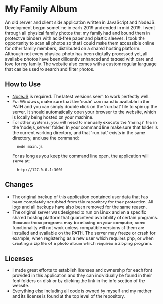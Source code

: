 # My Family Album
An old server and client side application written in JavaScript and NodeJS. Development began sometime in early 2019 and ended in mid 2019. I went through all physical family photos that my family had and bound them in protective binders with acid-free paper and plastic sleeves. I took the opportunity to scan all photos so that I could make them accessible online for other family members, distributed on a shared hosting platform. Although not every physical photo has been digitally processed yet, all available photos have been diligently enhanced and tagged with care and love for my family. The website also comes with a custom regular language that can be used to search and filter photos.

## How to Use
- [NodeJS](https://nodejs.org/) is required. The latest versions seem to work perfectly well.
- For Windows, make sure that the 'node' command is available in the PATH and you can simply double click on the 'run.bat' file to spin up the server. It should automatically open your browser to the website, which is locally being hosted on your machine.
- For other systems, you will need to manually execute the 'main.js' file in the 'nodejs_server' folder. In your command line make sure that folder is the current working directory, and that 'run.bat' exists in the same directory, and use the command:
  ```
    node main.js
  ```
  For as long as you keep the command line open, the application will serve at:
  ```
    http://127.0.0.1:3000
  ```

## Changes
- The original backup of this application contained user data that has been completely scrubbed from this repository for their protection. All logs and all backups have also been removed for the same reason.
- The original server was designed to run on Linux and on a specific shared hosting platform that guaranteed availability of certain programs. Because those programs may be missing on your computer, some functionality will not work unless compatible versions of them are installed and available on the PATH. The server may freeze or crash for example, when registering as a new user which requires php, or when creating a zip file of a photo album which requires a zipping program.

## Licenses
- I made great efforts to establish licenses and ownership for each font provided in this application and they can individually be found in their font folders on disk or by clicking the link in the info section of the website.
- Everything else including all code is owned by myself and my mother and its license is found at the top level of the repository.
